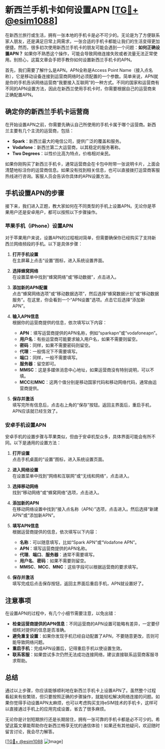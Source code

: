 # 新西兰手机卡如何设置APN [[TG💪+ @esim1088](https://t.me/s/esim1088)]

在新西兰旅行或生活，拥有一张本地的手机卡是必不可少的。无论是为了方便联系家人朋友，还是满足日常上网需求，一张合适的手机卡都能让我们的生活变得更加便捷。然而，很多初次使用新西兰手机卡的朋友可能会遇到一个问题：**如何正确设置APN？** 如果你不熟悉这个操作，可能会导致网络连接失败或者流量无法正常使用。别担心，这篇文章会手把手教你如何设置新西兰手机卡的APN。

首先，我们需要了解什么是APN。APN全称是Access Point Name（接入点名称），它是移动设备连接到运营商网络时必须配置的一个参数。简单来说，APN就是你的手机告诉网络运营商“我要接入互联网”的一种方式。不同的国家和运营商有不同的APN设置方法，因此在新西兰使用手机卡时，你需要根据自己的运营商来正确配置APN。

## 确定你的新西兰手机卡运营商

在开始设置APN之前，你需要先确认自己所使用的手机卡属于哪个运营商。新西兰主要有几个主流的运营商，包括：

- **Spark**：新西兰最大的电信公司，提供广泛的覆盖和服务。
- **Vodafone**：新西兰第二大运营商，以其稳定的服务著称。
- **Two Degrees**：以性价比高为特点，价格相对亲民。

如果你刚购买了新西兰手机卡，通常运营商会在卡包中附带一张说明卡片，上面会清楚地标注你的运营商信息。如果没有找到相关信息，也可以直接拨打运营商客服热线进行咨询。客服人员会告诉你具体的APN设置方法。

## 手机设置APN的步骤

接下来，我们进入正题，教大家如何在不同类型的手机上设置APN。无论你是苹果用户还是安卓用户，都可以按照以下步骤操作。

### 苹果手机（iPhone）设置APN

对于苹果用户来说，设置APN的过程相对简单，但需要确保你已经购买了支持新西兰网络频段的手机。以下是具体步骤：

1. **打开手机设置**  
   在主屏幕上点击“设置”图标，进入系统设置界面。

2. **选择蜂窝网络**  
   在设置菜单中找到“蜂窝网络”或“移动数据”，点击进入。

3. **添加新的APN配置**  
   点击“蜂窝网络选项”或“移动数据选项”，然后选择“蜂窝数据计划”或“移动数据服务”。在这里，你会看到一个“APN设置”选项。点击它后选择“添加新APN”。

4. **输入APN信息**  
   根据你的运营商提供的信息，依次填写以下内容：
   - **APN**：填写运营商提供的APN名称，例如“sparkapn”或“vodafoneapn”。
   - **用户名**：有些运营商可能要求输入用户名，如果不需要则留空。
   - **密码**：同样，如果不需要密码则留空。
   - **代理**：一般情况下不需要填写。
   - **端口**：同样，一般不需要填写。
   - **服务器**：留空即可。
   - **MMSC**：这是多媒体消息中心地址，如果运营商没有特别说明，可以不填。
   - **MCC**和**MNC**：这两个值分别是移动国家代码和移动网络代码，通常由运营商提供。

5. **保存并激活**  
   填写完所有信息后，点击右上角的“保存”按钮。返回主界面后，重启手机，APN应该就已经生效了。

### 安卓手机设置APN

安卓手机的设置步骤与苹果类似，但由于安卓机型众多，具体界面可能会有所不同。以下是通用的设置方法：

1. **打开设置**  
   点击手机桌面的“设置”图标，进入系统设置页面。

2. **进入网络设置**  
   在设置菜单中找到“网络和互联网”或“无线和网络”，点击进入。

3. **选择移动网络**  
   找到“移动网络”或“蜂窝网络”选项，点击进入。

4. **添加新的APN**  
   在移动网络设置中找到“接入点名称（APN）”选项，点击进入。然后选择“新建APN”或“添加新APN”。

5. **填写APN信息**  
   根据运营商提供的信息，依次填写以下内容：
   - **名称**：可以随意填写，比如“Spark APN”或“Vodafone APN”。
   - **APN**：填写运营商提供的APN名称。
   - **代理**、**端口**、**服务器**：通常不需要填写。
   - **用户名**、**密码**：如果不需要则留空。
   - **MMSC**、**MCC**、**MNC**：这些字段可以根据运营商的要求填写。

6. **保存并激活**  
   填写完成后点击保存按钮，返回主界面后重启手机，APN就设置好了。

## 注意事项

在设置APN的过程中，有几个小细节需要注意，以免出错：

- **检查运营商提供的APN信息**：不同运营商的APN设置可能略有差异，一定要仔细核对提供的信息是否准确。
- **避免重复设置**：如果你发现手机已经自动配置了APN，不要随意更改，否则可能导致网络问题。
- **重启手机**：完成APN设置后，记得重启手机以使设置生效。
- **联系客服**：如果尝试多次仍然无法成功连接网络，建议直接联系运营商客服寻求帮助。

## 总结

通过以上步骤，你应该能够顺利地在新西兰手机卡上设置APN了。虽然整个过程看起来有些繁琐，但只要按照正确的步骤操作，就能轻松解决网络连接的问题。如果你觉得手动设置APN太麻烦，也可以考虑购买支持eSIM技术的手机卡，这样可以直接通过手机上的应用完成设置，省去了很多麻烦。

无论你是计划短期旅行还是长期居住，拥有一张可靠的手机卡都是必不可少的。希望这篇文章能帮助你在新西兰畅享无忧的通信体验！如果还有其他疑问，欢迎随时留言讨论，我会尽力解答。

[[TG💪+ @esim1088](https://t.me/s/esim1088) ![Image](https://i.postimg.cc/4NQfJmqS/Snipaste-2025-05-13-00-14-12.png)]